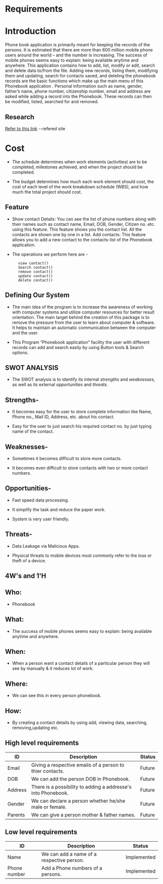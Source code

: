 # Requirements

# Introduction

Phone book application is primarily meant for keeping the records of the persons. It is estimated that there are more than 600 million mobile phone users around the world – and the number is increasing. The success of mobile phones seems easy to explain: being available anytime and anywhere.
This application contains how to add, list, modify or edit, search and delete data to/from the file. Adding new records, listing them, modifying them and updating, search for contacts saved, and deleting the phonebook records are the basic functions which make up the main menu of this Phonebook application .
Personal information such as name, gender, father’s name, phone number, citizenship number, email and address are asked while adding a record into the Phonebook. These records can then be modified, listed, searched for and removed.

## Research

[Refer to this link](https://1000projects.org/phonebook-application-c-project-report.html) --refered site

# Cost

* The schedule determines when work elements (activities) are to be completed, milestones achieved, and when the project should be completed. 

* The budget determines how much each work element should cost, the cost of each level of the work breakdown schedule (WBS), and how much the total project should cost.

## Feature

* Show contact Details: You can see the list of phone numbers along with their names such as contact name, Email, DOB, Gender, Citizen no. etc. using this feature. This feature shows you the contact list. All the contacts are shown one by one in a list. Add contacts: This feature allows you to add a new contact to the contacts-list of the Phonebook application.


* The operations we perform here are -
``` add contact()
      view contact()
      Search contact()
      remove contact()
      update contact()
      delete contact()
```
      
## Defining Our System

* The main idea of the program is to increase the awareness of working with computer systems and utilize computer resources for better result orientation. The main target behind the creation of this package is to remove the pressure from the user to learn about computer & software. It helps to maintain an automatic communication between the computer and the user. 


* This Program “Phonebook application” facility the user with different records can add and search easily by using Button tools & Search options. 


## SWOT ANALYSIS
 
* The SWOT analysis is to identify its internal *strengths* and *weaknesses*, as well as its external *opportunities* and *threats*.


## Strengths- 

* It becomes easy for the user to store complete information like Name, Phone no., Mail ID, Address, etc. about his contact.

* Easy for the user to just search his required contact no. by just typing name of the contact.

## Weaknesses-

* Sometimes it becomes difficult to store more contacts.

* It becomes even difficult to store contacts with two or more contact numbers.

## Opportunities-

* Fast speed data processing.

* It simplify the task and reduce the paper work.

* System is very user friendly.

## Threats-

* Data Leakage via Malicious Apps.

* Physical threats to mobile devices most commonly refer to the loss or theft of a device.

## 4W's and 1'H

## Who:

* Phonebook

## What:

* The success of mobile phones seems easy to explain: being available anytime and anywhere.

## When:

* When a person want a contact details of a particular person they will see by manually & it reduces lot of work.

## Where:

* We can see this in every person phonebook.

## How:

* By creating a contact details by using add, viewing data, searching, removing,updating etc.


## High level requirements

| ID | Description | Status |
| -------- | -------- | -------- |
| Email | Giving a respective emails of a person to thier contacts. | Future |
| DOB | We can add the person DOB in Phonebook. | Future |
| Address | There is a possibility to adding a addresse's into Phonebook. | Future |
| Gender | We can declare a person whether he/she male or female. | Future |
| Parents | We can give a person mother & father names. | Future |

## Low level requirements

| ID | Description | Status |
| -------- | -------- | -------- |
| Name | We can add a name of a respective person. | Implemented |
| Phone number | Add a Phone numbers of a persons. | Implemented |

